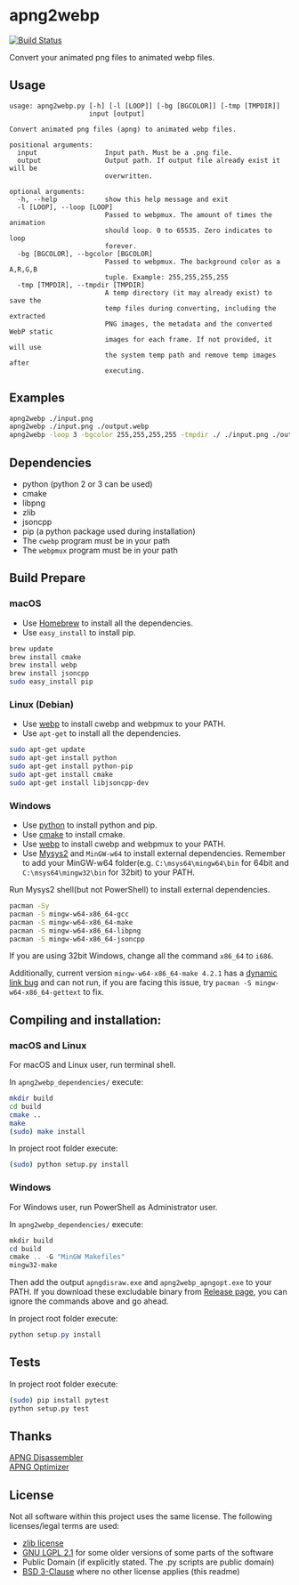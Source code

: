 
apng2webp
=============
[![Build Status](https://img.shields.io/travis/Benny-/apng2webp/master.svg)](https://travis-ci.org/Benny-/apng2webp)

Convert your animated png files to animated webp files.

## Usage

```
usage: apng2webp.py [-h] [-l [LOOP]] [-bg [BGCOLOR]] [-tmp [TMPDIR]]
                    input [output]

Convert animated png files (apng) to animated webp files.

positional arguments:
  input                 Input path. Must be a .png file.
  output                Output path. If output file already exist it will be
                        overwritten.

optional arguments:
  -h, --help            show this help message and exit
  -l [LOOP], --loop [LOOP]
                        Passed to webpmux. The amount of times the animation
                        should loop. 0 to 65535. Zero indicates to loop
                        forever.
  -bg [BGCOLOR], --bgcolor [BGCOLOR]
                        Passed to webpmux. The background color as a A,R,G,B
                        tuple. Example: 255,255,255,255
  -tmp [TMPDIR], --tmpdir [TMPDIR]
                        A temp directory (it may already exist) to save the
                        temp files during converting, including the extracted
                        PNG images, the metadata and the converted WebP static
                        images for each frame. If not provided, it will use
                        the system temp path and remove temp images after
                        executing.
```

## Examples

```bash
apng2webp ./input.png
apng2webp ./input.png ./output.webp
apng2webp -loop 3 -bgcolor 255,255,255,255 -tmpdir ./ ./input.png ./output.webp
```

## Dependencies

- python (python 2 or 3 can be used)
- cmake
- libpng
- zlib
- jsoncpp
- pip (a python package used during installation)
- The `cwebp` program must be in your path
- The `webpmux` program must be in your path

## Build Prepare

### macOS

+ Use [Homebrew](https://brew.sh/) to install all the dependencies.
+ Use `easy_install` to install pip.

```bash
brew update
brew install cmake
brew install webp
brew install jsoncpp
sudo easy_install pip
```

### Linux (Debian)

+ Use [webp](https://developers.google.com/speed/webp/docs/precompiled) to install cwebp and webpmux to your PATH.
+ Use `apt-get` to install all the dependencies.

```bash
sudo apt-get update
sudo apt-get install python
sudo apt-get install python-pip
sudo apt-get install cmake
sudo apt-get install libjsoncpp-dev
```

### Windows

+ Use [python](https://www.python.org/downloads/release) to install python and pip.
+ Use [cmake](https://cmake.org/download/) to install cmake.
+ Use [webp](https://developers.google.com/speed/webp/docs/precompiled) to install cwebp and webpmux to your PATH.
+ Use [Mysys2](http://www.msys2.org/) and `MinGW-w64` to install external dependencies. Remember to add your MinGW-w64 folder(e.g. `C:\msys64\mingw64\bin` for 64bit and `C:\msys64\mingw32\bin` for 32bit) to your PATH.

Run Mysys2 shell(but not PowerShell) to install external dependencies.

```bash
pacman -Sy
pacman -S mingw-w64-x86_64-gcc
pacman -S mingw-w64-x86_64-make
pacman -S mingw-w64-x86_64-libpng
pacman -S mingw-w64-x86_64-jsoncpp
```

If you are using 32bit Windows, change all the command `x86_64` to `i686`.

Additionally, current version `mingw-w64-x86_64-make 4.2.1` has a [dynamic link bug](https://github.com/Alexpux/MSYS2-packages/issues/842) and can not run, if you are facing this issue, try `pacman -S mingw-w64-x86_64-gettext` to fix.

## Compiling and installation:

### macOS and Linux
For macOS and Linux user, run terminal shell.

In `apng2webp_dependencies/` execute:

```bash
mkdir build
cd build
cmake ..
make
(sudo) make install
```

In project root folder execute:

```bash
(sudo) python setup.py install
```

### Windows
For Windows user, run PowerShell as Administrator user.

In `apng2webp_dependencies/` execute:

```powershell
mkdir build
cd build
cmake .. -G "MinGW Makefiles"
mingw32-make
```

Then add the output `apngdisraw.exe` and `apng2webp_apngopt.exe` to your PATH. If you download these excludable binary from [Release page](https://github.com/Benny-/apng2webp/releases), you can ignore the commands above and go ahead.

In project root folder execute:

```powershell
python setup.py install
```

## Tests
In project root folder execute:

```bash
(sudo) pip install pytest
python setup.py test
```

## Thanks

[APNG Disassembler](http://apngdis.sourceforge.net/)  
[APNG Optimizer](https://sourceforge.net/projects/apng/files/APNG_Optimizer/)

## License

Not all software within this project uses the same license. The following licenses/legal terms are used:

- [zlib license](https://opensource.org/licenses/Zlib)
- [GNU LGPL 2.1](https://opensource.org/licenses/LGPL-2.1) for some older versions of some parts of the software
- Public Domain (if explicitly stated. The .py scripts are public domain)
- [BSD 3-Clause](https://opensource.org/licenses/BSD-3-Clause) where no other license applies (this readme)

